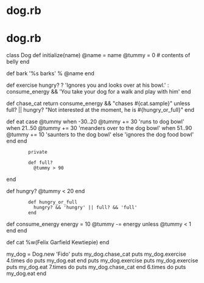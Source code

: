 # dog.rb
# dog.rb
class Dog
 def initialize(name)
   @name = name
   @tummy = 0 # contents of belly
end

def bark
  '%s barks' % @name
end

def exercise
  hungry? ?
 'Ignores you and looks over at his bowl.' :
 consume_energy && 'You take your dog for a walk and play with him'
end

def chase_cat
  return consume_energy && "chases #{cat.sample}" unless full? || hungry?
  "Not interested at the moment, he is #{hungry_or_full}"
end

def eat
  case @tummy
  when -30..20
  @tummy += 30
    'runs to dog bowl'
 when 21..50
 @tummy += 30
                'meanders over to the dog bowl'
              when 51..90
                @tummy += 10
                'saunters to the dog bowl'
              else
                'ignores the dog food bowl'
              end
            end
          
            private
          
            def full?
              @tummy > 90
  end
 
 def hungry?
 @tummy < 20
  end
          
            def hungry_or_full
              hungry? && 'hungry' || full? && 'full'
            end
          
def consume_energy energy = 10
 @tummy -= energy unless @tummy < 1
  end
end
          
def cat
  %w(Felix Garfield Kewtiepie)
end

my_dog = Dog.new 'Fido'
puts my_dog.chase_cat
puts my_dog.exercise
4.times do
  puts my_dog.eat
end
  puts my_dog.exercise
  puts my_dog.exercise
  puts my_dog.eat
  7.times do
  puts my_dog.chase_cat
  end
  6.times do
  puts my_dog.eat
  end  
